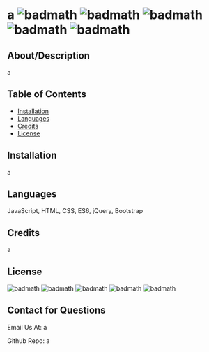 
  # a ![badmath](https://img.shields.io/badge/license-mit-brightgreen) ![badmath](https://img.shields.io/badge/license-apache-brightgreen) ![badmath](https://img.shields.io/badge/license-bsd-brightgreen) ![badmath](https://img.shields.io/badge/license-lgpl-brightgreen) ![badmath](https://img.shields.io/badge/license-gpl-brightgreen)

  ## About/Description

  a

  ## Table of Contents

  * [Installation](#installation)
  * [Languages](#languages)
  * [Credits](#Credits)
  * [License](#License)
  
  ## Installation

  a

  ## Languages

  JavaScript, HTML, CSS, ES6, jQuery, Bootstrap

  ## Credits

  a

  ## License

  ![badmath](https://img.shields.io/badge/license-mit-brightgreen) ![badmath](https://img.shields.io/badge/license-apache-brightgreen) ![badmath](https://img.shields.io/badge/license-bsd-brightgreen) ![badmath](https://img.shields.io/badge/license-lgpl-brightgreen) ![badmath](https://img.shields.io/badge/license-gpl-brightgreen)

  ## Contact for Questions

  Email Us At: a

  Github Repo: a




